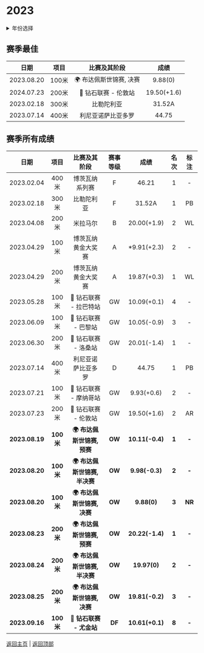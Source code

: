 # 2023

<details>
<summary>年份选择</summary>

- [2024](./2024.md)

- [2023](./2023.md)

- [2022](./2022.md)

- [2021](./2021.md)

- [2020](./2020.md)

- [2019](./2019.md)

</details>

## 赛季最佳

|    日期    | 项目  |                    比赛及其阶段                     |    成绩     |
| :--------: | :---: | :-------------------------------------------------: | :---------: |
| 2023.08.20 | 100米 |         :earth_africa: 布达佩斯世锦赛, 决赛         |   9.88(0)   |
| 2024.07.23 | 200米 | :diamond_shape_with_a_dot_inside: 钻石联赛 - 伦敦站​ | 19.50(+1.6) |
| 2023.02.18 | 300米 |                     比勒陀利亚                      |   31.52A    |
| 2023.07.14 | 400米 |                 利尼亚诺萨比亚多罗                  |    44.75    |

## 赛季所有成绩

|      日期      |   项目    |                      比赛及其阶段                       | 赛事等级 |      成绩       | 名次  |  标注  |
| :------------: | :-------: | :-----------------------------------------------------: | :------: | :-------------: | :---: | :----: |
|   2023.02.04   |   400米   |                     博茨瓦纳系列赛                      |    F     |      46.21      |   1   |   -    |
|   2023.02.18   |   300米   |                       比勒陀利亚                        |    F     |     31.52A      |   1   |   PB   |
|   2023.04.08   |   200米   |                        米拉马尔                         |    B     |   20.00(+1.9)   |   2   |   WL   |
|   2023.04.29   |   100米   |                   博茨瓦纳黄金大奖赛                    |    A     |   *9.91(+2.3)   |   2   |   -    |
|   2023.04.29   |   200米   |                   博茨瓦纳黄金大奖赛                    |    A     |   19.87(+0.3)   |   1   |   WL   |
|   2023.05.28   |   100米   |  :diamond_shape_with_a_dot_inside: 钻石联赛 - 拉巴特站  |    GW    |   10.09(+0.1)   |   4   |   -    |
|   2023.06.09   |   100米   |   :diamond_shape_with_a_dot_inside: 钻石联赛 - 巴黎站   |    GW    |   10.05(-0.9)   |   3   |   -    |
|   2023.06.30   |   200米   |   :diamond_shape_with_a_dot_inside: 钻石联赛 - 洛桑站   |    GW    |   20.01(-1.4)   |   1   |   -    |
|   2023.07.14   |   400米   |                   利尼亚诺萨比亚多罗                    |    D     |      44.75      |   1   |   PB   |
|   2023.07.21   |   100米   |  :diamond_shape_with_a_dot_inside: 钻石联赛 - 摩纳哥站  |    GW    |   9.93(+0.6)    |   2   |   -    |
|   2023.07.23   |   200米   |   :diamond_shape_with_a_dot_inside: 钻石联赛 - 伦敦站   |    GW    |   19.50(+1.6)   |   2   |   AR   |
| **2023.08.19** | **100米** |         **:earth_africa: 布达佩斯世锦赛, 预赛**         |  **OW**  | **10.11(-0.4)** | **1** | **-**  |
| **2023.08.20** | **100米** |        **:earth_africa: 布达佩斯世锦赛, 半决赛**        |  **OW**  | **9.98(-0.3)**  | **2** | **-**  |
| **2023.08.20** | **100米** |         **:earth_africa: 布达佩斯世锦赛, 决赛**         |  **OW**  |   **9.88(0)**   | **3** | **NR** |
| **2023.08.23** | **200米** |         **:earth_africa: 布达佩斯世锦赛, 预赛**         |  **OW**  | **20.22(-1.4)** | **1** | **-**  |
| **2023.08.24** | **200米** |        **:earth_africa: 布达佩斯世锦赛, 半决赛**        |  **OW**  |  **19.97(0)**   | **2** | **-**  |
| **2023.08.25** | **200米** |         **:earth_africa: 布达佩斯世锦赛, 决赛**         |  **OW**  | **19.81(-0.2)** | **3** | **-**  |
| **2023.09.16** | **100米** | **:diamond_shape_with_a_dot_inside: 钻石联赛 - 尤金站** |  **DF**  | **10.61(+0.1)** | **8** | **-**  |

[返回主页](../Profile.md) | [返回顶部](#2023)
